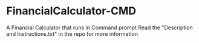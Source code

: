 # FinancialCalculator-CMD
A Financial Calculator that runs in Command prompt
Read the "Description and Instructions.txt" in the repo for more information

